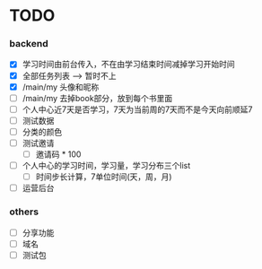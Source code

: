 # TODO

### backend
- [X] 学习时间由前台传入，不在由学习结束时间减掉学习开始时间
- [X] 全部任务列表  -->  暂时不上
- [X] /main/my 头像和昵称
- [ ] /main/my 去掉book部分，放到每个书里面
- [ ] 个人中心近7天是否学习，7天为当前周的7天而不是今天向前顺延7
- [ ] 测试数据
- [ ] 分类的颜色
- [ ] 测试邀请
    - [ ] 邀请码 * 100
- [ ] 个人中心的学习时间，学习量，学习分布三个list
    - [ ] 时间步长计算，7单位时间(天，周，月)
- [ ] 运营后台

### others
 - [ ] 分享功能
 - [ ] 域名
 - [ ] 测试包